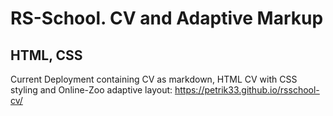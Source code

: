 # RS-School. CV and Adaptive Markup

## HTML, CSS

Current Deployment containing CV as markdown, HTML CV with CSS styling and Online-Zoo
adaptive layout: https://petrik33.github.io/rsschool-cv/
